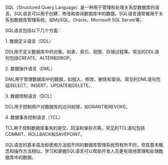 SQL（Structured Query Language）是一种用于管理和处理关系型数据库的语言。SQL语言可以用于创建、修改和查询数据库中的数据。SQL语言通常被用于关系型数据库管理系统，如MySQL、Oracle、Microsoft SQL Server等。  
  
SQL语言包括以下几个方面：  
  
1. 数据定义语言（DDL）  
  
DDL用于定义数据库中的对象，如表、索引、视图、存储过程等。常见的DDL语句包括CREATE、ALTER和DROP。  
  
2. 数据操作语言（DML）  
  
DML用于管理数据库中的数据，如插入、修改、删除和查询。常见的DML语句包括SELECT、INSERT、UPDATE和DELETE。  
  
3. 数据控制语言（DCL）  
  
DCL用于控制用户对数据库的访问权限，如GRANT和REVOKE。  
  
4. 数据事务控制语言（TCL）  
  
TCL用于控制数据库事务的提交、回滚和保存点等。常见的TCL语句包括COMMIT、ROLLBACK和SAVEPOINT。  
  
SQL语言的基本语法和使用方法因不同的数据库管理系统而有所不同，但其基本概念和操作方法相似。学习和掌握SQL语言可以帮助开发人员更有效地管理和处理数据库中的数据。